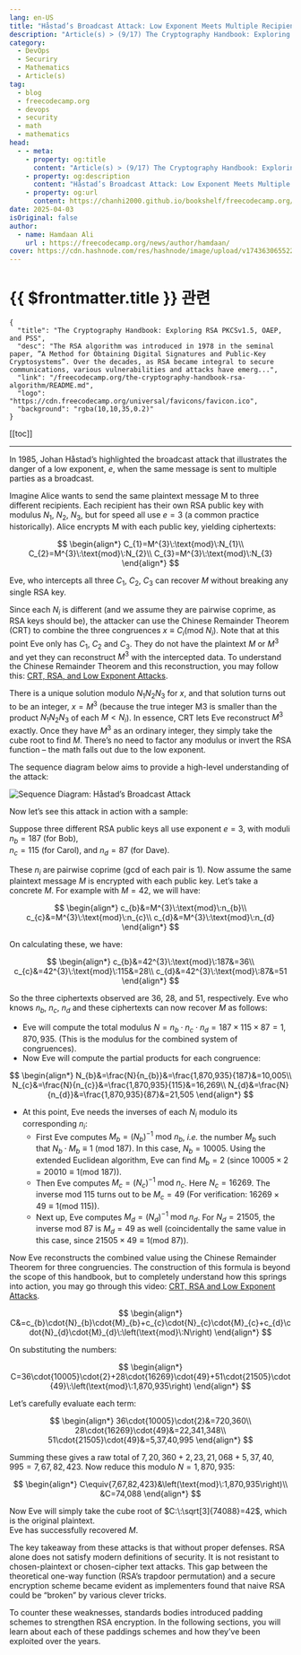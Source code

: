 ```yaml
---
lang: en-US
title: "Håstad’s Broadcast Attack: Low Exponent Meets Multiple Recipients"
description: "Article(s) > (9/17) The Cryptography Handbook: Exploring RSA PKCSv1.5, OAEP, and PSS" 
category:
  - DevOps
  - Securiry
  - Mathematics
  - Article(s)
tag:
  - blog
  - freecodecamp.org
  - devops
  - security
  - math
  - mathematics
head:
  - - meta:
    - property: og:title
      content: "Article(s) > (9/17) The Cryptography Handbook: Exploring RSA PKCSv1.5, OAEP, and PSS"
    - property: og:description
      content: "Håstad’s Broadcast Attack: Low Exponent Meets Multiple Recipients"
    - property: og:url
      content: https://chanhi2000.github.io/bookshelf/freecodecamp.org/the-cryptography-handbook-rsa-algorithm/hastads-broadcast-attack-low-exponent-meets-multiple-recipients.html
date: 2025-04-03
isOriginal: false
author:
  - name: Hamdaan Ali
    url : https://freecodecamp.org/news/author/hamdaan/
cover: https://cdn.hashnode.com/res/hashnode/image/upload/v1743630655223/f7e0c094-2103-42cd-97bd-be79d14fff67.png
---
```


# {{ $frontmatter.title }} 관련

```component VPCard
{
  "title": "The Cryptography Handbook: Exploring RSA PKCSv1.5, OAEP, and PSS",
  "desc": "The RSA algorithm was introduced in 1978 in the seminal paper, ”A Method for Obtaining Digital Signatures and Public-Key Cryptosystems”. Over the decades, as RSA became integral to secure communications, various vulnerabilities and attacks have emerg...",
  "link": "/freecodecamp.org/the-cryptography-handbook-rsa-algorithm/README.md",
  "logo": "https://cdn.freecodecamp.org/universal/favicons/favicon.ico",
  "background": "rgba(10,10,35,0.2)"
}
```

[[toc]]

---

<SiteInfo
  name="The Cryptography Handbook: Exploring RSA PKCSv1.5, OAEP, and PSS"
  desc="The RSA algorithm was introduced in 1978 in the seminal paper, ”A Method for Obtaining Digital Signatures and Public-Key Cryptosystems”. Over the decades, as RSA became integral to secure communications, various vulnerabilities and attacks have emerg..."
  url="https://freecodecamp.org/news/the-cryptography-handbook-rsa-algorithm#heading-hastads-broadcast-attack-low-exponent-meets-multiple-recipients"
  logo="https://cdn.freecodecamp.org/universal/favicons/favicon.ico"
  preview="https://cdn.hashnode.com/res/hashnode/image/upload/v1743630655223/f7e0c094-2103-42cd-97bd-be79d14fff67.png"/>

In 1985, Johan Håstad’s highlighted the broadcast attack that illustrates the danger of a low exponent, $e$, when the same message is sent to multiple parties as a broadcast.

Imagine Alice wants to send the same plaintext message M to three different recipients. Each recipient has their own RSA public key with modulus $N_1$, $N_{2}$, $N_{3}$, but for speed all use $e=3$ (a common practice historically). Alice encrypts M with each public key, yielding ciphertexts:

$$
\begin{align*}
C_{1}=M^{3}\:\text{mod}\:N_{1}\\
C_{2}=M^{3}\:\text{mod}\:N_{2}\\
C_{3}=M^{3}\:\text{mod}\:N_{3}
\end{align*}
$$

Eve, who intercepts all three $C_{1}$, $C_{2}$, $C_{3}$ can recover $M$ without breaking any single RSA key.

Since each $N_{i}$ is different (and we assume they are pairwise coprime, as RSA keys should be), the attacker can use the Chinese Remainder Theorem (CRT) to combine the three congruences $x\equiv{C}_{i}\left(\text{mod}\:N_{i}\right)$. Note that at this point Eve only has $C_1$, $C_{2}$ and $C_{3}$. They do not have the plaintext $M$ or $M^{3}$ and yet they can reconstruct $M^{3}$ with the intercepted data. To understand the Chinese Remainder Theorem and this reconstruction, you may follow this: [<FontIcon icon="fa-brands fa-youtube"/>CRT, RSA, and Low Exponent Attacks](https://youtube.com/Mt9v7-xBuaA).

<VidStack src="youtube/Mt9v7-xBuaA" />

There is a unique solution modulo $N_{1}N_{2}N_{3}$ for $x$, and that solution turns out to be an integer, $x=M^{3}$ (because the true integer M3 is smaller than the product $N_{1}N_{2}N_{3}$ of each $M\lt{N}_{i}$). In essence, CRT lets Eve reconstruct $M^{3}$ exactly. Once they have $M^{3}$ as an ordinary integer, they simply take the cube root to find $M$. There’s no need to factor any modulus or invert the RSA function – the math falls out due to the low exponent.

The sequence diagram below aims to provide a high-level understanding of the attack:

![Sequence Diagram: Håstad’s Broadcast Attack](https://mermaid.ink/img/pako:eNqNlN9P2zAQx_-VmyWkIpWqSeostTQkFvawh-6h7AFNEcgk19RSY3e2A3RV__dd-gNoExB5is_f-_jum3PWLDcFMsEc_q1R53itZGlllWmgZymtV7laSu3haqFyhN4N6gLteXv_u3mA3hRppZCWQYckldYs3orCDtG1fMS3mqhD86ORXBWPaJ20KxLsJL-MRzAUPSlW7NdPlOvAG3AUhwqdkyXCpIn4uUUEezjVDQ7MYxJcXF62OxXQbDugyBytx2cPvfQ-gG8wuYugMgXo-4MfHbwOW7qJ4RExfJ_Y9rAbGB0Boxcjz862Fivt0ea4JNP2ZjnoFcZ7LEBaa57cvoST7wEX79j08xVI_nyQ22nJUXb4QXZX-0fJUXtiTkACKN1o522dU0rvdufUOdRO6RLS6e8DolUBFdCCpaZa1p7sS-sHhKkxHswMbj9RRhOgsWw2aXTnJLOqVFouXuf3S6ZZn1VoK6kKusrrBpoxEleYMUGvBc5kvfAZy_SGpLL25malcyaoPeyzellIf7j5TMzkwlGUbhoTa_bMRMCHAx7xMU84j5I4HPfZiolRMhgNR-NkxOM45FE8ijd99s8YIgwH4zCMEp4EQTLkX0MebHF_tpu7M7FQ3tjJ7uez_Qf1mTV1OX85v7RNNzu13Q53amrtmUjGm_8gLoH2?type=png)
<!-- TODO: mermaid -->

Now let’s see this attack in action with a sample:

Suppose three different RSA public keys all use exponent $e=3$, with moduli $n_{b}=187$ (for Bob),  
$n_{c}=115$ (for Carol), and $n_{d}=87$ (for Dave).

These $n_{i}$ are pairwise coprime ($\text{gcd}$ of each pair is $1$). Now assume the same plaintext message $M$ is encrypted with each public key. Let’s take a concrete $M$. For example with $M=42$, we will have:

$$
\begin{align*}
c_{b}&=M^{3}\:\text{mod}\:n_{b}\\
c_{c}&=M^{3}\:\text{mod}\:n_{c}\\
c_{d}&=M^{3}\:\text{mod}\:n_{d}
\end{align*}
$$

On calculating these, we have:

$$
\begin{align*}
c_{b}&=42^{3}\:\text{mod}\:187&=36\\
c_{c}&=42^{3}\:\text{mod}\:115&=28\\
c_{d}&=42^{3}\:\text{mod}\:87&=51
\end{align*}
$$

So the three ciphertexts observed are $36$, $28$, and $51$, respectively. Eve who knows $n_{b}$, $n_{c}$, $n_{d}$ and these ciphertexts can now recover $M$ as follows:

- Eve will compute the total modulus $N=n_{b}\cdot{n}_{c}\cdot{n}_{d}=187\times{115}\times{87}=1,870,935$. (This is the modulus for the combined system of congruences).
- Now Eve will compute the partial products for each congruence:

$$
\begin{align*}
N_{b}&=\frac{N}{n_{b}}&=\frac{1,870,935}{187}&=10,005\\
N_{c}&=\frac{N}{n_{c}}&=\frac{1,870,935}{115}&=16,269\\
N_{d}&=\frac{N}{n_{d}}&=\frac{1,870,935}{87}&=21,505
\end{align*}
$$

- At this point, Eve needs the inverses of each $N_i$ modulo its corresponding $n_{i}$:
  - First Eve computes $M_{b}=\left(N_{b}\right)^{−1}\:\text{mod}\:n_{b}$, *i.e.* the number $M_{b}$ such that $N_{b}\cdot{M}_{b}\equiv{1}\:\left(\text{mod}\:187\right)$. In this case, $N_{b}=10005$. Using the extended Euclidean algorithm, Eve can find $M_{b}=2$ (since $10005\times{2}=20010\equiv{1}\left(\text{mod}\:187\right)$).
  - Then Eve computes $M_{c}=\left(N_{c}\right)^{−1}\:\text{mod}\:n_{c}$. Here $N_{c}=16269$. The inverse mod $115$ turns out to be $M_{c}=49$ (For verification: $16269\times{49}\equiv{1}\left(\text{mod}\:115\right)$).
  - Next up, Eve computes $M_{d}=\left(N_{d}\right)^{−1}\:\text{mod}\:n_{d}$. For $N_{d}=21505$, the inverse mod $87$ is $M_{d}=49$ as well (coincidentally the same value in this case, since $21505\times{49}\equiv{1}\left(\text{mod}\:87\right)$).

Now Eve reconstructs the combined value using the Chinese Remainder Theorem for three congruencies. The construction of this formula is beyond the scope of this handbook, but to completely understand how this springs into action, you may go through this video: [<FontIcon icon="fa-brands fa-youtube"/>CRT, RSA and Low Exponent Attacks](https://youtu.be/Mt9v7-xBuaA).

$$
\begin{align*}
C&=c_{b}\cdot{N}_{b}\cdot{M}_{b}+c_{c}\cdot{N}_{c}\cdot{M}_{c}+c_{d}\cdot{N}_{d}\cdot{M}_{d}\:\left(\text{mod}\:N\right)
\end{align*}
$$

On substituting the numbers:

$$
\begin{align*}
C=36\cdot{10005}\cdot{2}+28\cdot{16269}\cdot{49}+51\cdot{21505}\cdot{49}\:\left(\text{mod}\:1,870,935\right)
\end{align*}
$$

Let’s carefully evaluate each term:

$$
\begin{align*}
36\cdot{10005}\cdot{2}&=720,360\\
28\cdot{16269}\cdot{49}&=22,341,348\\
51\cdot{21505}\cdot{49}&=5,37,40,995
\end{align*}
$$

Summing these gives a raw total of $7,20,360+2,23,21,068+5,37,40,995=7,67,82,423$. Now reduce this modulo $N=1,870,935$:

$$
\begin{align*}
C\equiv{7,67,82,423}&\left(\text{mod}\:1,870,935\right)\\
&C=74,088
\end{align*}
$$

Now Eve will simply take the cube root of $C:\:\sqrt[3]{74088}=42$, which is the original plaintext.  
Eve has successfully recovered $M$.

The key takeaway from these attacks is that without proper defenses. RSA alone does not satisfy modern definitions of security. It is not resistant to chosen-plaintext or chosen-cipher text attacks. This gap between the theoretical one-way function (RSA’s trapdoor permutation) and a secure encryption scheme became evident as implementers found that naive RSA could be “broken” by various clever tricks.

To counter these weaknesses, standards bodies introduced padding schemes to strengthen RSA encryption. In the following sections, you will learn about each of these paddings schemes and how they’ve been exploited over the years.
